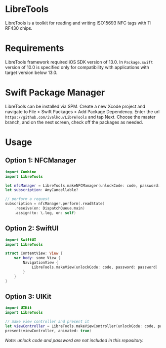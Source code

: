 # LibreTools

LibreTools is a toolkit for reading and writing ISO15693 NFC tags with TI RF430 chips.

# Requirements

LibreTools framework required iOS SDK version of 13.0. In `Package.swift`  version of 10.0 is specified only for compatibility with applications with target version below 13.0.

# Swift Package Manager

LibreTools can be installed via SPM. Create a new Xcode project and navigate to File > Swift Packages > Add Package Dependency. Enter the url `https://github.com/ivalkou/LibreTools` and tap Next. Choose the master branch, and on the next screen, check off the packages as needed.

# Usage

## Option 1: NFCManager

```swift
import Combine
import LibreTools

let nfcManager = LibreTools.makeNFCManager(unlockCode: code, password: password)
let subscription: AnyCancellable?

// perform a request
subscription = nfcManager.perform(.readState)
    .reseive(on: DispatchQueue.main)
    .assign(to: \.log, on: self)
```

## Option 2: SwiftUI

```swift
import SwiftUI
import LibreTools

struct ContentView: View {
    var body: some View {
        NavigationView {
            LibreTools.makeView(unlockCode: code, password: password)
        }
    }
}
```

## Option 3: UIKit

```swift
import UIKit
import LibreTools

// make view controller and present it
let viewController = LibreTools.makeViewController(unlockCode: code, password: password)
present(viewController, animated: true)
```

*Note: unlock code and password are not included in this repository.*
